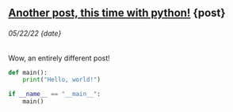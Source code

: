 ## [Another post, this time with python!](<!this_page!>) {post}
###### 05/22/22 {date}
Wow, an entirely different post!
```python
def main():
    print("Hello, world!")

if __name__ == "__main__":
    main()
```
